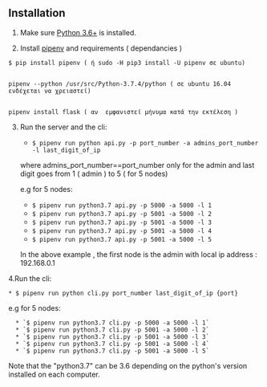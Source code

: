 ## Installation

1. Make sure [Python 3.6+](https://www.python.org/downloads/) is installed.


2. Install [pipenv](https://github.com/kennethreitz/pipenv) and requirements ( dependancies )


```
$ pip install pipenv ( ή sudo -H pip3 install -U pipenv σε ubuntu)


pipenv --python /usr/src/Python-3.7.4/python ( σε ubuntu 16.04 ενδέχεται να χρειαστεί)


pipenv install flask ( αν  εμφανιστεί μήνυμα κατά την εκτέλεση )
```

3. Run the server and the cli:
    * `$ pipenv run python api.py -p port_number -a admins_port_number -l last_digit_of_ip`
   
   where admins_port_number==port_number only for the admin and last digit goes from 1 ( admin ) to 5 ( for 5 nodes)
   
   e.g for 5 nodes: 
      * `$ pipenv run python3.7 api.py -p 5000 -a 5000 -l 1`
      * `$ pipenv run python3.7 api.py -p 5001 -a 5000 -l 2`
      * `$ pipenv run python3.7 api.py -p 5001 -a 5000 -l 3`
      * `$ pipenv run python3.7 api.py -p 5001 -a 5000 -l 4`
      * `$ pipenv run python3.7 api.py -p 5001 -a 5000 -l 5`
   
   In the above example , the first node is the admin  with  local ip address : 192.168.0.1
      
            
    
4.Run the cli:

    * $ pipenv run python cli.py port_number last_digit_of_ip {port}
    
    
   e.g for 5 nodes: 
   
   
      * `$ pipenv run python3.7 cli.py -p 5000 -a 5000 -l 1`
      * `$ pipenv run python3.7 cli.py -p 5001 -a 5000 -l 2`
      * `$ pipenv run python3.7 cli.py -p 5001 -a 5000 -l 3`
      * `$ pipenv run python3.7 cli.py -p 5001 -a 5000 -l 4`
      * `$ pipenv run python3.7 cli.py -p 5001 -a 5000 -l 5`
      
 Note that the "python3.7" can be 3.6 depending on the python's version  installed on each computer. 
 
